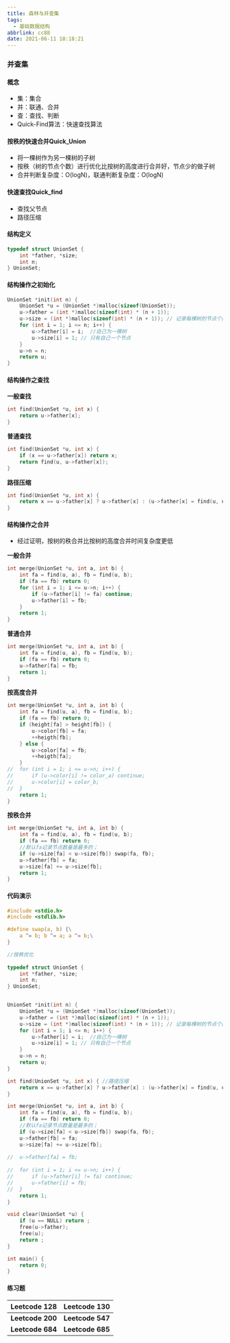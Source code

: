 ```yaml
---
title: 森林与并查集
tags:
  - 基础数据结构
abbrlink: cc88
date: 2021-06-11 18:18:21
---
```








### 并查集



#### 概念



* 集：集合
* 并：联通、合并
* 查：查找、判断
* Quick-Find算法：快速查找算法





#### 按秩的快速合并Quick_Union

* 将一棵树作为另一棵树的子树
* 按秩（树的节点个数）进行优化比按树的高度进行合并好，节点少的做子树
* 合并判断复杂度：O(logN)，联通判断复杂度：O(logN)



#### 快速查找Quick_find

* 查找父节点
* 路径压缩





#### 结构定义



~~~c
typedef struct UnionSet {
	int *father, *size;
	int n;
} UnionSet;
~~~





#### 结构操作之初始化



~~~c
UnionSet *init(int n) {
	UnionSet *u = (UnionSet *)malloc(sizeof(UnionSet));
	u->father = (int *)malloc(sizeof(int) * (n + 1));
	u->size = (int *)malloc(sizeof(int) * (n + 1)); // 记录每棵树的节点个数
	for (int i = 1; i <= n; i++) { 
		u->father[i] = i;  //自己为一棵树
		u->size[i] = 1; // 只有自己一个节点
	}
	u->n = n;
	return u;
}
~~~







#### 结构操作之查找



**一般查找**

~~~c
int find(UnionSet *u, int x) {
	return u->father[x];
}
~~~



**普通查找**



~~~c
int find(UnionSet *u, int x) {
	if (x == u->father[x]) return x;
	return find(u, u->father[x]);
}
~~~



**路径压缩**

~~~c
int find(UnionSet *u, int x) {
	return x == u->father[x] ? u->father[x] : (u->father[x] = find(u, u->father[x]));
}
~~~





#### 结构操作之合并



* 经过证明，按树的秩合并比按树的高度合并时间复杂度更低



**一般合并**



~~~c
int merge(UnionSet *u, int a, int b) {
	int fa = find(u, a), fb = find(u, b);
	if (fa == fb) return 0;
	for (int i = 1; i <= u->n; i++) {
		if (u->father[i] != fa) continue;
		u->father[i] = fb;
	}
	return 1;
}
~~~



**普通合并**

~~~c
int merge(UnionSet *u, int a, int b) {
	int fa = find(u, a), fb = find(u, b);
	if (fa == fb) return 0;
	u->father[fa] = fb;
	return 1;
}
~~~



**按高度合并**

~~~c
int merge(UnionSet *u, int a, int b) {
	int fa = find(u, a), fb = find(u, b);
	if (fa == fb) return 0;
	if (height[fa] > height[fb]) {
		u->color[fb] = fa;
		++heigth[fb];
	} else {
		u->color[fa] = fb;
		++heigth[fa];
	}
//	for (int i = 1; i <= u->n; i++) {
//		if (u->color[i] != color_a) continue;
//		u->color[i] = color_b;
//	}
	return 1;
}
~~~







**按秩合并**



~~~c
int merge(UnionSet *u, int a, int b) {
	int fa = find(u, a), fb = find(u, b);
	if (fa == fb) return 0;
	//默认fa记录节点数量是最多的； 
	if (u->size[fa] < u->size[fb]) swap(fa, fb);
	u->father[fb] = fa;
	u->size[fa] += u->size[fb];
	return 1;
}
~~~





#### 代码演示



~~~c
#include <stdio.h>
#include <stdlib.h>

#define swap(a, b) {\
	a ^= b; b ^= a; a ^= b;\
}

//按秩优化
 
typedef struct UnionSet {
	int *father, *size;
	int n;
} UnionSet;


UnionSet *init(int n) {
	UnionSet *u = (UnionSet *)malloc(sizeof(UnionSet));
	u->father = (int *)malloc(sizeof(int) * (n + 1));
	u->size = (int *)malloc(sizeof(int) * (n + 1)); // 记录每棵树的节点个数
	for (int i = 1; i <= n; i++) { 
		u->father[i] = i;  //自己为一棵树
		u->size[i] = 1; // 只有自己一个节点
	}
	u->n = n;
	return u;
}

int find(UnionSet *u, int x) { //路径压缩
	return x == u->father[x] ? u->father[x] : (u->father[x] = find(u, u->father[x]));
}

int merge(UnionSet *u, int a, int b) {
	int fa = find(u, a), fb = find(u, b);
	if (fa == fb) return 0;
	//默认fa记录节点数量是最多的； 
	if (u->size[fa] < u->size[fb]) swap(fa, fb);
	u->father[fb] = fa;
	u->size[fa] += u->size[fb];
	
//	u->father[fa] = fb;
	
//	for (int i = 1; i <= u->n; i++) {
//		if (u->father[i] != fa) continue;
//		u->father[i] = fb;
//	}
	return 1;
}

void clear(UnionSet *u) {
	if (u == NULL) return ;
	free(u->father);
	free(u);
	return ;
}

int main() {
	return 0;
}
~~~







#### 练习题



| **Leetcode** 128  | Leetcode 130     |
| ----------------- | ---------------- |
| **Leetcode  200** | **Leetcode 547** |
| **Leetcode 684**  | **Leetcode 685** |































